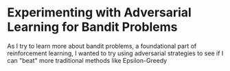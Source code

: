 # Experimenting with Adversarial Learning for Bandit Problems
As I try to learn more about bandit problems, a foundational part of reinforcement learning, I wanted to try using adversarial strategies to see if I can "beat" more traditional methods like Epsilon-Greedy



